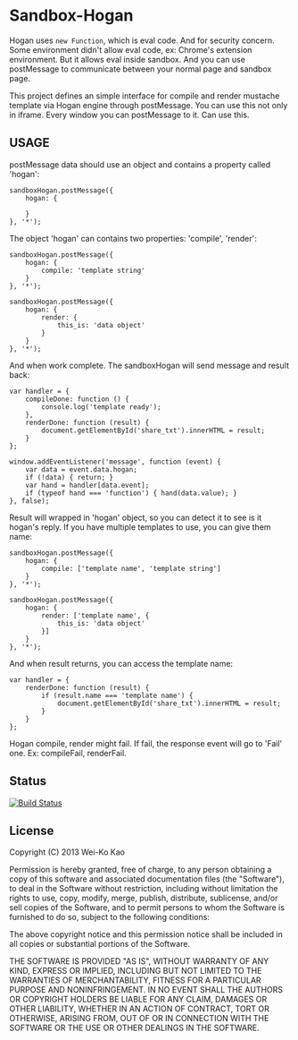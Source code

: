 Sandbox-Hogan
=============

Hogan uses `new Function`, which is eval code. And for security concern. Some environment didn't allow
eval code, ex: Chrome's extension environment. But it allows eval inside sandbox.
And you can use postMessage to communicate between your normal page and sandbox page.

This project defines an simple interface for compile and render mustache template via Hogan engine through postMessage.
You can use this not only in iframe. Every window you can postMessage to it. Can use this.
    
USAGE
-----

postMessage data should use an object and contains a property called 'hogan':

    sandboxHogan.postMessage({
        hogan: {
      
        }
    }, '*');

The object 'hogan' can contains two properties: 'compile', 'render':

    sandboxHogan.postMessage({
        hogan: {
            compile: 'template string'     
        }
    }, '*');

    sandboxHogan.postMessage({
        hogan: {
            render: {
                this_is: 'data object'
            }
        }
    }, '*');

And when work complete. The sandboxHogan will send message and result back:

    var handler = {
        compileDone: function () {
            console.log('template ready');
        },
        renderDone: function (result) {
            document.getElementById('share_txt').innerHTML = result;
        }
    };

    window.addEventListener('message', function (event) {
        var data = event.data.hogan;
        if (!data) { return; }
        var hand = handler[data.event];
        if (typeof hand === 'function') { hand(data.value); }
    }, false);

Result will wrapped in 'hogan' object, so you can detect it to see is it hogan's reply.
If you have multiple templates to use, you can give them name:

    sandboxHogan.postMessage({
        hogan: {
            compile: ['template name', 'template string']
        }
    }, '*');

    sandboxHogan.postMessage({
        hogan: {
            render: ['template name', {
                this_is: 'data object'
            }]
        }
    }, '*');

And when result returns, you can access the template name:

    var handler = {
        renderDone: function (result) {
            if (result.name === 'template name') {
                document.getElementById('share_txt').innerHTML = result;
            }
        }
    };

Hogan compile, render might fail. If fail, the response event will go to 'Fail' one. Ex: compileFail, renderFail.

Status
------

[![Build Status](https://travis-ci.org/othree/sandbox-hogan.png?branch=master)](https://travis-ci.org/othree/sandbox-hogan)

License
-------

Copyright (C) 2013 Wei-Ko Kao

Permission is hereby granted, free of charge, to any person obtaining a copy of this software and associated documentation files (the "Software"), to deal in the Software without restriction, including without limitation the rights to use, copy, modify, merge, publish, distribute, sublicense, and/or sell copies of the Software, and to permit persons to whom the Software is furnished to do so, subject to the following conditions:

The above copyright notice and this permission notice shall be included in all copies or substantial portions of the Software.

THE SOFTWARE IS PROVIDED "AS IS", WITHOUT WARRANTY OF ANY KIND, EXPRESS OR IMPLIED, INCLUDING BUT NOT LIMITED TO THE WARRANTIES OF MERCHANTABILITY, FITNESS FOR A PARTICULAR PURPOSE AND NONINFRINGEMENT. IN NO EVENT SHALL THE AUTHORS OR COPYRIGHT HOLDERS BE LIABLE FOR ANY CLAIM, DAMAGES OR OTHER LIABILITY, WHETHER IN AN ACTION OF CONTRACT, TORT OR OTHERWISE, ARISING FROM, OUT OF OR IN CONNECTION WITH THE SOFTWARE OR THE USE OR OTHER DEALINGS IN THE SOFTWARE.
